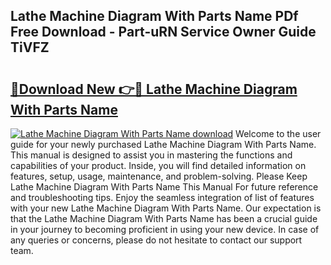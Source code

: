 ## Lathe Machine Diagram With Parts Name PDf Free Download - Part-uRN Service Owner Guide TiVFZ

# <h2><a href="http://dfunamj.blite.top/?on=Lathe+Machine+Diagram+With+Parts+Name">🔗Download New 👉🔴 Lathe Machine Diagram With Parts Name</a></h2>

[![Lathe Machine Diagram With Parts Name download](https://i.imgur.com/lujVjoI.png)](http://dfunamj.blite.top/?on=Lathe+Machine+Diagram+With+Parts+Name)
Welcome to the user guide for your newly purchased Lathe Machine Diagram With Parts Name. This manual is designed to assist you in mastering the functions and capabilities of your product. Inside, you will find detailed information on features, setup, usage, maintenance, and problem-solving. Please Keep Lathe Machine Diagram With Parts Name This Manual For future reference and troubleshooting tips. Enjoy the seamless integration of list of features with your new Lathe Machine Diagram With Parts Name. Our expectation is that the Lathe Machine Diagram With Parts Name has been a crucial guide in your journey to becoming proficient in using your new device. In case of any queries or concerns, please do not hesitate to contact our support team.
